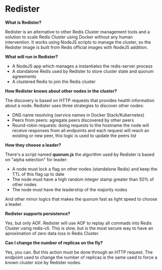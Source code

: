 # Redister

**What is Redister?**

Redister is an alternative to other Redis Cluster management tools and a solution to scale Redis Cluster using Docker without any human intervention. It works using NodeJS scripts to manage the cluster, so the Redister image is built from Redis official images with NodeJS addition.

**What will run in Redister?**

* A NodeJS app which manages a instantiates the redis-server process
* A standalone Redis used by Redister to store cluster state and quorum agreements
* A clustered Redis to join the Redis cluster

**How Redister knows about other nodes in the cluster?**

The discovery is based on HTTP requests that provides health information about a node. Redister uses three strategies to discover other nodes:
* DNS name resolving (service names in Docker Stack/Kubernetes)
* Peers from peers: agregate peers discovered by other peers
* Round-robin requests: doing requests to the hostname the node will receive responses from all endpoints and each request will reach an existing or new peer, this logic is used to update the peers list

**How they choose a leader?**

There's a script named **quorum.js** the algorithm used by Redister is based on "alpha selection" for leader:
* A node must lock a flag on other nodes (standalone Redis) and keep the TTL of this flag up to date
* The node must have a high random integer stamp greater than 50% of other nodes
* The node must have the leadership of the majority nodes

And other minor logics that makes the quorum fast as light speed to choose a leader.

**Redister supports persistence?**

Yes, but only AOF. Redister will use AOF to replay all commads into Redis Cluster using redis-cli. This is slow, but is the most secure way to have an aproximation of zero data loss in Redis Cluster.

**Can I change the number of replicas on the fly?**

Yes, you can. But this action must be done through an HTTP request. The endpoint used to change the number of replicas is the same used to force a known cluster size by Redister nodes.